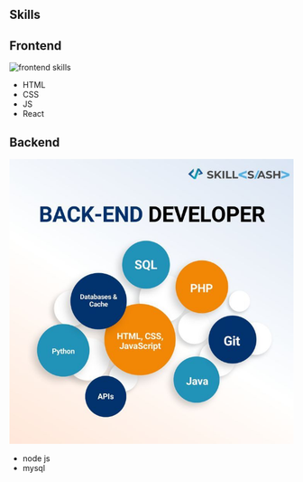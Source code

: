 ## Skills
 
 ## Frontend

 ![frontend skills](https://intellipaat.com/blog/wp-content/uploads/2024/03/Front-End-Developer-Skills-in-2024.jpg)

 - HTML
 - CSS
 - JS
 - React


 ## Backend
 ![Backend skills](./image.png)
 - node js
 - mysql